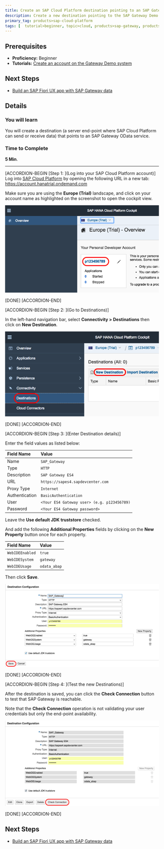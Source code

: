 ```yaml
---
title: Create an SAP Cloud Platform destination pointing to an SAP Gateway
description: Create a new destination pointing to the SAP Gateway Demo System
primary_tag: products>sap-cloud-platform
tags: [  tutorial>beginner, topic>cloud, products>sap-gateway, products>sap-cloud-platform ]
---
```


## Prerequisites  
 - **Proficiency:** Beginner
 - **Tutorials:** [Create an account on the Gateway Demo system](http://www.sap.com/developer/tutorials/gateway-demo-signup.html)

## Next Steps
 - [Build an SAP Fiori UX app with SAP Gateway data](http://www.sap.com/developer/tutorials/teched-2016-4.html)

## Details
### You will learn  
You will create a destination (a server end-point where SAP Cloud Platform can send or receive data) that points to an SAP Gateway OData service.

### Time to Complete
**5 Min**.

---

[ACCORDION-BEGIN [Step 1: ](Log into your SAP Cloud Platform account)]
Log into [SAP Cloud Platform](https://account.hanatrial.ondemand.com) by opening the following URL in a new tab: https://account.hanatrial.ondemand.com

Make sure you are using the **Europe (Trial)** landscape, and click on your account name as highlighted on the screenshot to open the cockpit view.

![Click on user name](te-2016-3-01.png)

[DONE]
[ACCORDION-END]

[ACCORDION-BEGIN [Step 2: ](Go to Destinations)]

In the left-hand navigation bar, select **Connectivity > Destinations** then click on **New Destination**.

![open destinations](te-2016-3-02.png)

[DONE]
[ACCORDION-END]

[ACCORDION-BEGIN [Step 3: ](Enter Destination details)]

Enter the field values as listed below:

Field Name     | Value
:------------- | :-------------
Name           | `SAP_Gateway`
Type           | `HTTP`
Description    | `SAP Gateway ES4`
URL            | `https://sapes4.sapdevcenter.com`
Proxy Type     | `Internet`
Authentication | `BasicAuthentication`
User           | `<Your ES4 Gateway user> (e.g. p123456789)`
Password       | `<Your ES4 Gateway password>`

Leave the **Use default JDK truststore** checked.

And add the following **Additional Properties** fields by clicking on the **New Property** button once for each property.

Field Name       | Value
:--------------- | :-------------
`WebIDEEnabled`  | `true`
`WebIDESystem`   | `gateway`
`WebIDEUsage`    | `odata_abap`

Then click **Save**.

![creating destination](te-2016-3-03.png)

[DONE]
[ACCORDION-END]

[ACCORDION-BEGIN [Step 4: ](Test the new Destinations)]

After the destination is saved, you can click the **Check Connection** button to test that SAP Gateway is reachable.

Note that the **Check Connection** operation is not validating your user credentials but only the end-point availability.

![Check connection](te-2016-3-04.png)

[DONE]
[ACCORDION-END]


## Next Steps
 - [Build an SAP Fiori UX app with SAP Gateway data](http://www.sap.com/developer/tutorials/teched-2016-4.html)
